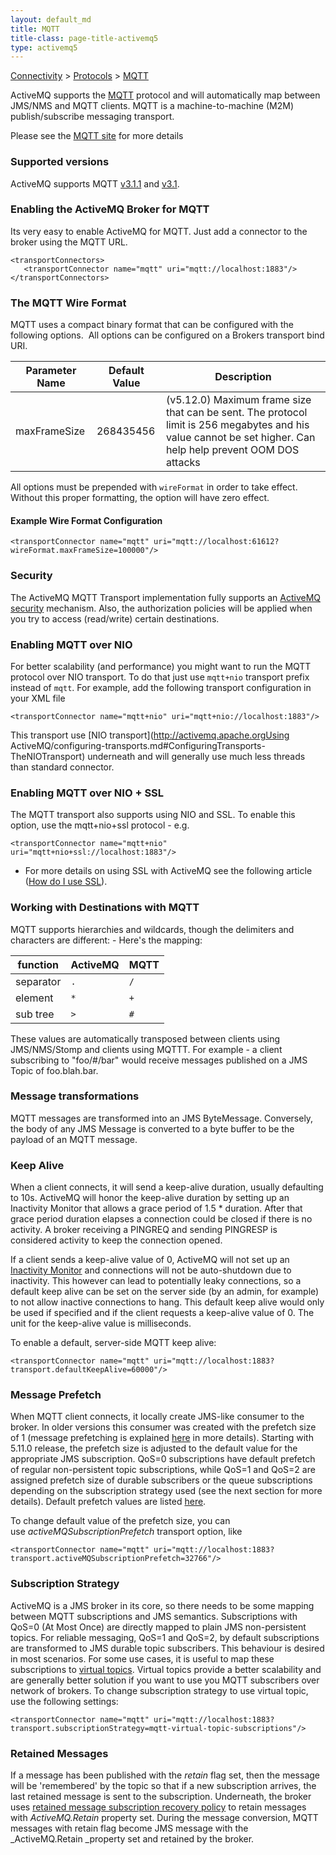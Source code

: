 ```yaml
---
layout: default_md
title: MQTT 
title-class: page-title-activemq5
type: activemq5
---
```


[Connectivity](connectivity) > [Protocols](protocols) > [MQTT](mqtt)


ActiveMQ supports the [MQTT](http://mqtt.org/) protocol and will automatically map between JMS/NMS and MQTT clients. MQTT is a machine-to-machine (M2M) publish/subscribe messaging transport.

Please see the [MQTT site](http://mqtt.org/) for more details

### Supported versions

ActiveMQ supports MQTT [v3.1.1](http://docs.oasis-open.org/mqtt/mqtt/v3.1.1/os/mqtt-v3.1.1-os.html) and [v3.1](https://public.dhe.ibm.com/software/dw/webservices/ws-mqtt/mqtt-v3r1.html).

### Enabling the ActiveMQ Broker for MQTT

Its very easy to enable ActiveMQ for MQTT. Just add a connector to the broker using the MQTT URL.
```
<transportConnectors>
   <transportConnector name="mqtt" uri="mqtt://localhost:1883"/>
</transportConnectors>
```
### The MQTT Wire Format

MQTT uses a compact binary format that can be configured with the following options.  All options can be configured on a Brokers transport bind URI.

Parameter Name|Default Value|Description
---|---|---
maxFrameSize|268435456|(v5.12.0) Maximum frame size that can be sent. The protocol limit is 256 megabytes and his value cannot be set higher. Can help help prevent OOM DOS attacks

All options must be prepended with `wireFormat` in order to take effect. Without this proper formatting, the option will have zero effect.

#### Example Wire Format Configuration  
```
<transportConnector name="mqtt" uri="mqtt://localhost:61612?wireFormat.maxFrameSize=100000"/>
```

### Security

The ActiveMQ MQTT Transport implementation fully supports an [ActiveMQ security](security) mechanism. Also, the authorization policies will be applied when you try to access (read/write) certain destinations.

### Enabling MQTT over NIO

For better scalability (and performance) you might want to run the MQTT protocol over NIO transport. To do that just use `mqtt+nio` transport prefix instead of `mqtt`. For example, add the following transport configuration in your XML file
```
<transportConnector name="mqtt+nio" uri="mqtt+nio://localhost:1883"/>
```

This transport use [NIO transport](http://activemq.apache.orgUsing ActiveMQ/configuring-transports.md#ConfiguringTransports-TheNIOTransport) underneath and will generally use much less threads than standard connector.

### Enabling MQTT over NIO + SSL

The MQTT transport also supports using NIO and SSL. To enable this option, use the mqtt+nio+ssl protocol - e.g.
```
<transportConnector name="mqtt+nio" uri="mqtt+nio+ssl://localhost:1883"/>
```

*   For more details on using SSL with ActiveMQ see the following article ([How do I use SSL](how-do-i-use-ssl)).

### Working with Destinations with MQTT

MQTT supports hierarchies and wildcards, though the delimiters and characters are different: - Here's the mapping:

function|ActiveMQ|MQTT
---|---|---
separator|`.`|`/`
element|`*`|`+`
sub tree|`>`|`#`

These values are automatically transposed between clients using JMS/NMS/Stomp and clients using MQTTT. For example - a client subscribing to "foo/#/bar" would receive messages published on a JMS Topic of foo.blah.bar.

### Message transformations

MQTT messages are transformed into an JMS ByteMessage. Conversely, the body of any JMS Message is converted to a byte buffer to be the payload of an MQTT message.

### Keep Alive

When a client connects, it will send a keep-alive duration, usually defaulting to 10s. ActiveMQ will honor the keep-alive duration by setting up an Inactivity Monitor that allows a grace period of 1.5 * duration. After that grace period duration elapses a connection could be closed if there is no activity. A broker receiving a PINGREQ and sending PINGRESP is considered activity to keep the connection opened.

If a client sends a keep-alive value of 0, ActiveMQ will not set up an [Inactivity Monitor](activemq-inactivitymonitor) and connections will not be auto-shutdown due to inactivity. This however can lead to potentially leaky connections, so a default keep alive can be set on the server side (by an admin, for example) to not allow inactive connections to hang. This default keep alive would only be used if specified and if the client requests a keep-alive value of 0. The unit for the keep-alive value is milliseconds.

To enable a default, server-side MQTT keep alive:
```
<transportConnector name="mqtt" uri="mqtt://localhost:1883?transport.defaultKeepAlive=60000"/>
```

### Message Prefetch

When MQTT client connects, it locally create JMS-like consumer to the broker. In older versions this consumer was created with the prefetch size of 1 (message prefetching is explained [here](what-is-the-prefetch-limit-for) in more details). Starting with 5.11.0 release, the prefetch size is adjusted to the default value for the appropriate JMS subscription. QoS=0 subscriptions have default prefetch of regular non-persistent topic subscriptions, while QoS=1 and QoS=2 are assigned prefetch size of durable subscribers or the queue subscriptions depending on the subscription strategy used (see the next section for more details). Default prefetch values are listed [here](what-is-the-prefetch-limit-for).

To change default value of the prefetch size, you can use _activeMQSubscriptionPrefetch_ transport option, like
```
<transportConnector name="mqtt" uri="mqtt://localhost:1883?transport.activeMQSubscriptionPrefetch=32766"/>
```

### Subscription Strategy

ActiveMQ is a JMS broker in its core, so there needs to be some mapping between MQTT subscriptions and JMS semantics. Subscriptions with QoS=0 (At Most Once) are directly mapped to plain JMS non-persistent topics. For reliable messaging, QoS=1 and QoS=2, by default subscriptions are transformed to JMS durable topic subscribers. This behaviour is desired in most scenarios. For some use cases, it is useful to map these subscriptions to [virtual topics](virtual-destinations). Virtual topics provide a better scalability and are generally better solution if you want to use you MQTT subscribers over network of brokers. To change subscription strategy to use virtual topic, use the following settings:
```
<transportConnector name="mqtt" uri="mqtt://localhost:1883?transport.subscriptionStrategy=mqtt-virtual-topic-subscriptions"/>
```

### Retained Messages

If a message has been published with the _retain_ flag set, then the message will be 'remembered' by the topic so that if a new subscription arrives, the last retained message is sent to the subscription. Underneath, the broker uses [retained message subscription recovery policy](subscription-recovery-policy) to retain messages with _ActiveMQ.Retain_ property set. During the message conversion, MQTT messages with retain flag become JMS message with the _ActiveMQ.Retain _property set and retained by the broker.

